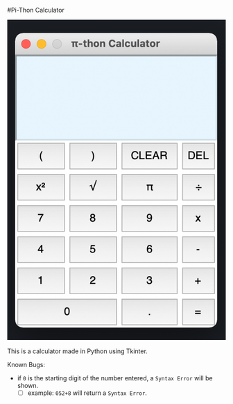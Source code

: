#Pi-Thon Calculator

![Calculator Screenshot](https://github.com/shahmilav/pi-thon-calc/blob/master/resources/pi-thon-calc-screenshot.png)

This is a calculator made in Python using Tkinter. 

Known Bugs: 
- if ```0``` is the starting digit of the number entered, a ```Syntax Error``` will be shown.
  - [ ] example: ```052+8``` will return a ```Syntax Error```.
